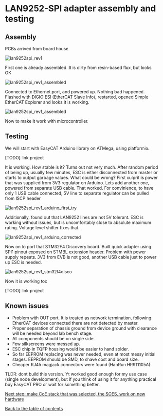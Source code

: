 # LAN9252-SPI adapter assembly and testing

## Assembly

PCBs arrived from board house

![lan9252spi_rev1](img/IMG_5076.JPG "LAN9252-SPI rev 1 PCB from board house")

First one is already assembled. It is dirty from resin-based flux, but looks OK

![lan9252spi_rev1_assembled](img/IMG_3733.JPG "LAN9252-SPI rev 1 PCB assembled")

Connected to Ethernet port, and powered up. Nothing bad happened. Flashed with DIGIO ESI (EtherCAT Slave Info), restarted, opened Simple EtherCAT Explorer and looks it is working.

![lan9252spi_rev1_assembled](img/IMG_3727.JPG "LAN9252-SPI rev 1 boot up")

Now to make it work with microcontroller.

## Testing

We will start with EasyCAT Arduino library on ATMega, using platformio.

[TODO] link project

It is working. How stable is it? Turns out not very much. After random period of being up, usually few minutes, ESC is either disconnected from master or starts to output garbage values. What could be wrong? First culprit is power that was supplied from 3V3 regulator on Arduino. Lets add another one, powered from separate USB cable. That worked. For convinience, to have only 1 USB cable connected, 5V line to separate regulator can be pulled from ISCP header

![lan9252spi_rev1_arduino_first_try](img/IMG_3744.jpg "LAN9252-SPI rev 1 with Arduino Nano")

Additionally, found out that LAN9252 lines are not 5V tolerant. ESC is working without issues, but is uncomfortably close to absolute maximum rating. Voltage level shifter fixes that.

![lan9252spi_rev1_arduino_corrected](img/IMG_5075.JPG "LAN9252-SPI rev 1 with Arduino Nano and voltage level shifter")

Now on to port that STM32F4 Discovery board. Built quick adapter using SPI1 pinout exposed on STMBL extension header. Problem with power supply repeats. 3V3 from EVB is not good, another USB cable just to power up ESC is needed.

![lan9252spi_rev1_stm32f4disco](img/IMG_3770.JPG "LAN9252 SPI rev 1 with STM32F4 Discovery")

Now it is working too

[TODO] link project

## Known issues

- Problem with OUT port. It is treated as network termination, following EtherCAT devices connected there are not detected by master.
- Proper separation of chassis ground from device ground with clearance will be needed beyond lab bench stage.
- All components should be on single side.
- Few silkscreens were messed up.
- ESC chip in TQFP housing would be easier to hand solder.
- So far EEPROM replacing was never needed, even at most messy initial stages. EEPROM should be SMD, to shave cost and board size.
- Cheaper RJ45 magjack connectors were found (HanRun HR911105A)

TLDR: dont build this version. Yt worked good enough for my use case (single node development), but if you think of using it for anything practical buy EasyCAT PRO or wait for something better.

[Next step: make CoE stack that was selected, the SOES, work on new hardware](https://kubabuda.github.io/ecat_servo/004-lan9252-with-coe-stack)

[Back to the table of contents](https://kubabuda.github.io/ecat_servo)
